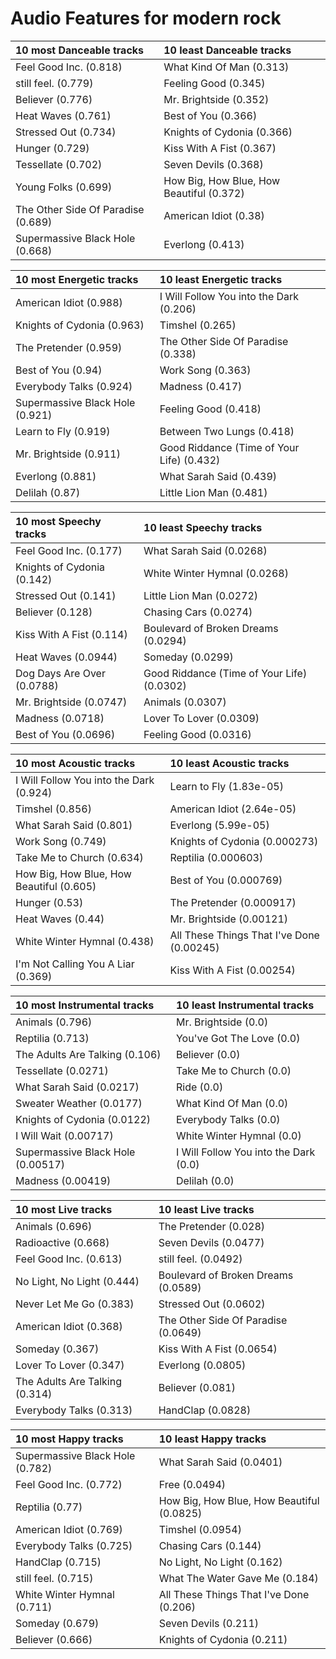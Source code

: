 # Audio Features for modern rock
| 10 most Danceable tracks | 10 least Danceable tracks |
|:---|:---|
| Feel Good Inc. (0.818) | What Kind Of Man (0.313) |
| still feel. (0.779) | Feeling Good (0.345) |
| Believer (0.776) | Mr. Brightside (0.352) |
| Heat Waves (0.761) | Best of You (0.366) |
| Stressed Out (0.734) | Knights of Cydonia (0.366) |
| Hunger (0.729) | Kiss With A Fist (0.367) |
| Tessellate (0.702) | Seven Devils (0.368) |
| Young Folks (0.699) | How Big, How Blue, How Beautiful (0.372) |
| The Other Side Of Paradise (0.689) | American Idiot (0.38) |
| Supermassive Black Hole (0.668) | Everlong (0.413) |

| 10 most Energetic tracks | 10 least Energetic tracks |
|:---|:---|
| American Idiot (0.988) | I Will Follow You into the Dark (0.206) |
| Knights of Cydonia (0.963) | Timshel (0.265) |
| The Pretender (0.959) | The Other Side Of Paradise (0.338) |
| Best of You (0.94) | Work Song (0.363) |
| Everybody Talks (0.924) | Madness (0.417) |
| Supermassive Black Hole (0.921) | Feeling Good (0.418) |
| Learn to Fly (0.919) | Between Two Lungs (0.418) |
| Mr. Brightside (0.911) | Good Riddance (Time of Your Life) (0.432) |
| Everlong (0.881) | What Sarah Said (0.439) |
| Delilah (0.87) | Little Lion Man (0.481) |

| 10 most Speechy tracks | 10 least Speechy tracks |
|:---|:---|
| Feel Good Inc. (0.177) | What Sarah Said (0.0268) |
| Knights of Cydonia (0.142) | White Winter Hymnal (0.0268) |
| Stressed Out (0.141) | Little Lion Man (0.0272) |
| Believer (0.128) | Chasing Cars (0.0274) |
| Kiss With A Fist (0.114) | Boulevard of Broken Dreams (0.0294) |
| Heat Waves (0.0944) | Someday (0.0299) |
| Dog Days Are Over (0.0788) | Good Riddance (Time of Your Life) (0.0302) |
| Mr. Brightside (0.0747) | Animals (0.0307) |
| Madness (0.0718) | Lover To Lover (0.0309) |
| Best of You (0.0696) | Feeling Good (0.0316) |

| 10 most Acoustic tracks | 10 least Acoustic tracks |
|:---|:---|
| I Will Follow You into the Dark (0.924) | Learn to Fly (1.83e-05) |
| Timshel (0.856) | American Idiot (2.64e-05) |
| What Sarah Said (0.801) | Everlong (5.99e-05) |
| Work Song (0.749) | Knights of Cydonia (0.000273) |
| Take Me to Church (0.634) | Reptilia (0.000603) |
| How Big, How Blue, How Beautiful (0.605) | Best of You (0.000769) |
| Hunger (0.53) | The Pretender (0.000917) |
| Heat Waves (0.44) | Mr. Brightside (0.00121) |
| White Winter Hymnal (0.438) | All These Things That I've Done (0.00245) |
| I'm Not Calling You A Liar (0.369) | Kiss With A Fist (0.00254) |

| 10 most Instrumental tracks | 10 least Instrumental tracks |
|:---|:---|
| Animals (0.796) | Mr. Brightside (0.0) |
| Reptilia (0.713) | You've Got The Love (0.0) |
| The Adults Are Talking (0.106) | Believer (0.0) |
| Tessellate (0.0271) | Take Me to Church (0.0) |
| What Sarah Said (0.0217) | Ride (0.0) |
| Sweater Weather (0.0177) | What Kind Of Man (0.0) |
| Knights of Cydonia (0.0122) | Everybody Talks (0.0) |
| I Will Wait (0.00717) | White Winter Hymnal (0.0) |
| Supermassive Black Hole (0.00517) | I Will Follow You into the Dark (0.0) |
| Madness (0.00419) | Delilah (0.0) |

| 10 most Live tracks | 10 least Live tracks |
|:---|:---|
| Animals (0.696) | The Pretender (0.028) |
| Radioactive (0.668) | Seven Devils (0.0477) |
| Feel Good Inc. (0.613) | still feel. (0.0492) |
| No Light, No Light (0.444) | Boulevard of Broken Dreams (0.0589) |
| Never Let Me Go (0.383) | Stressed Out (0.0602) |
| American Idiot (0.368) | The Other Side Of Paradise (0.0649) |
| Someday (0.367) | Kiss With A Fist (0.0654) |
| Lover To Lover (0.347) | Everlong (0.0805) |
| The Adults Are Talking (0.314) | Believer (0.081) |
| Everybody Talks (0.313) | HandClap (0.0828) |

| 10 most Happy tracks | 10 least Happy tracks |
|:---|:---|
| Supermassive Black Hole (0.782) | What Sarah Said (0.0401) |
| Feel Good Inc. (0.772) | Free (0.0494) |
| Reptilia (0.77) | How Big, How Blue, How Beautiful (0.0825) |
| American Idiot (0.769) | Timshel (0.0954) |
| Everybody Talks (0.725) | Chasing Cars (0.144) |
| HandClap (0.715) | No Light, No Light (0.162) |
| still feel. (0.715) | What The Water Gave Me (0.184) |
| White Winter Hymnal (0.711) | All These Things That I've Done (0.206) |
| Someday (0.679) | Seven Devils (0.211) |
| Believer (0.666) | Knights of Cydonia (0.211) |
